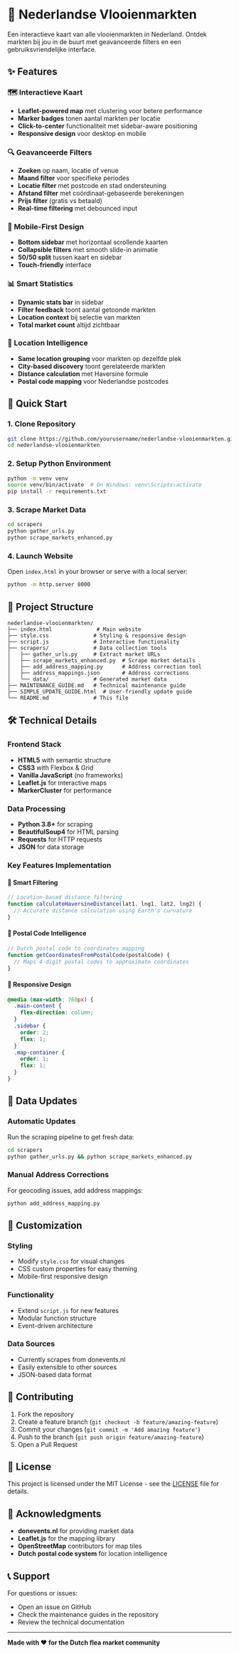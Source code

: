 # 🏪 Nederlandse Vlooienmarkten

Een interactieve kaart van alle vlooienmarkten in Nederland. Ontdek markten bij jou in de buurt met geavanceerde filters en een gebruiksvriendelijke interface.

## ✨ Features

### 🗺️ Interactieve Kaart

- **Leaflet-powered map** met clustering voor betere performance
- **Marker badges** tonen aantal markten per locatie
- **Click-to-center** functionaliteit met sidebar-aware positioning
- **Responsive design** voor desktop en mobile

### 🔍 Geavanceerde Filters

- **Zoeken** op naam, locatie of venue
- **Maand filter** voor specifieke periodes
- **Locatie filter** met postcode en stad ondersteuning
- **Afstand filter** met coördinaat-gebaseerde berekeningen
- **Prijs filter** (gratis vs betaald)
- **Real-time filtering** met debounced input

### 📱 Mobile-First Design

- **Bottom sidebar** met horizontaal scrollende kaarten
- **Collapsible filters** met smooth slide-in animatie
- **50/50 split** tussen kaart en sidebar
- **Touch-friendly** interface

### 📊 Smart Statistics

- **Dynamic stats bar** in sidebar
- **Filter feedback** toont aantal getoonde markten
- **Location context** bij selectie van markten
- **Total market count** altijd zichtbaar

### 🎯 Location Intelligence

- **Same location grouping** voor markten op dezelfde plek
- **City-based discovery** toont gerelateerde markten
- **Distance calculation** met Haversine formule
- **Postal code mapping** voor Nederlandse postcodes

## 🚀 Quick Start

### 1. Clone Repository

```bash
git clone https://github.com/yourusername/nederlandse-vlooienmarkten.git
cd nederlandse-vlooienmarkten
```

### 2. Setup Python Environment

```bash
python -m venv venv
source venv/bin/activate  # On Windows: venv\Scripts\activate
pip install -r requirements.txt
```

### 3. Scrape Market Data

```bash
cd scrapers
python gather_urls.py
python scrape_markets_enhanced.py
```

### 4. Launch Website

Open `index.html` in your browser or serve with a local server:

```bash
python -m http.server 8000
```

## 📁 Project Structure

```
nederlandse-vlooienmarkten/
├── index.html              # Main website
├── style.css              # Styling & responsive design
├── script.js              # Interactive functionality
├── scrapers/              # Data collection tools
│   ├── gather_urls.py     # Extract market URLs
│   ├── scrape_markets_enhanced.py  # Scrape market details
│   ├── add_address_mapping.py      # Address correction tool
│   ├── address_mappings.json       # Address corrections
│   └── data/              # Generated market data
├── MAINTENANCE_GUIDE.md   # Technical maintenance guide
├── SIMPLE_UPDATE_GUIDE.html  # User-friendly update guide
└── README.md              # This file
```

## 🛠️ Technical Details

### Frontend Stack

- **HTML5** with semantic structure
- **CSS3** with Flexbox & Grid
- **Vanilla JavaScript** (no frameworks)
- **Leaflet.js** for interactive maps
- **MarkerCluster** for performance

### Data Processing

- **Python 3.8+** for scraping
- **BeautifulSoup4** for HTML parsing
- **Requests** for HTTP requests
- **JSON** for data storage

### Key Features Implementation

#### 🎯 Smart Filtering

```javascript
// Location-based distance filtering
function calculateHaversineDistance(lat1, lng1, lat2, lng2) {
  // Accurate distance calculation using Earth's curvature
}
```

#### 📍 Postal Code Intelligence

```javascript
// Dutch postal code to coordinates mapping
function getCoordinatesFromPostalCode(postalCode) {
  // Maps 4-digit postal codes to approximate coordinates
}
```

#### 📱 Responsive Design

```css
@media (max-width: 768px) {
  .main-content {
    flex-direction: column;
  }
  .sidebar {
    order: 2;
    flex: 1;
  }
  .map-container {
    order: 1;
    flex: 1;
  }
}
```

## 🔄 Data Updates

### Automatic Updates

Run the scraping pipeline to get fresh data:

```bash
cd scrapers
python gather_urls.py && python scrape_markets_enhanced.py
```

### Manual Address Corrections

For geocoding issues, add address mappings:

```bash
python add_address_mapping.py
```

## 🎨 Customization

### Styling

- Modify `style.css` for visual changes
- CSS custom properties for easy theming
- Mobile-first responsive design

### Functionality

- Extend `script.js` for new features
- Modular function structure
- Event-driven architecture

### Data Sources

- Currently scrapes from donevents.nl
- Easily extensible to other sources
- JSON-based data format

## 🤝 Contributing

1. Fork the repository
2. Create a feature branch (`git checkout -b feature/amazing-feature`)
3. Commit your changes (`git commit -m 'Add amazing feature'`)
4. Push to the branch (`git push origin feature/amazing-feature`)
5. Open a Pull Request

## 📄 License

This project is licensed under the MIT License - see the [LICENSE](LICENSE) file for details.

## 🙏 Acknowledgments

- **donevents.nl** for providing market data
- **Leaflet.js** for the mapping library
- **OpenStreetMap** contributors for map tiles
- **Dutch postal code system** for location intelligence

## 📞 Support

For questions or issues:

- Open an issue on GitHub
- Check the maintenance guides in the repository
- Review the technical documentation

---

**Made with ❤️ for the Dutch flea market community**
